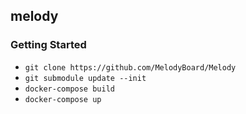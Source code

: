 ## melody

### Getting Started

- ` git clone https://github.com/MelodyBoard/Melody `
- ` git submodule update --init `
- ` docker-compose build `
- ` docker-compose up `
